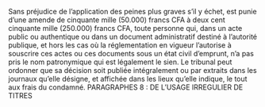 Sans préjudice de l’application des peines plus graves s’il y échet, est punie d’une amende de cinquante mille (50.000) francs CFA à deux cent cinquante mille (250.000) francs CFA, toute personne qui, dans un acte public ou authentique ou dans un document administratif destiné à l’autorité publique, et hors les cas où la réglementation en vigueur l’autorise à souscrire ces actes ou ces documents sous un état civil d’emprunt, n’a pas pris le nom patronymique qui est légalement le sien.
Le tribunal peut ordonner que sa décision soit publiée intégralement ou par extraits dans les journaux qu’elle désigne, et affichée dans les lieux qu’elle indique, le tout aux frais du condamné.
PARAGRAPHES 8 : DE L’USAGE IRREGULIER DE TITRES